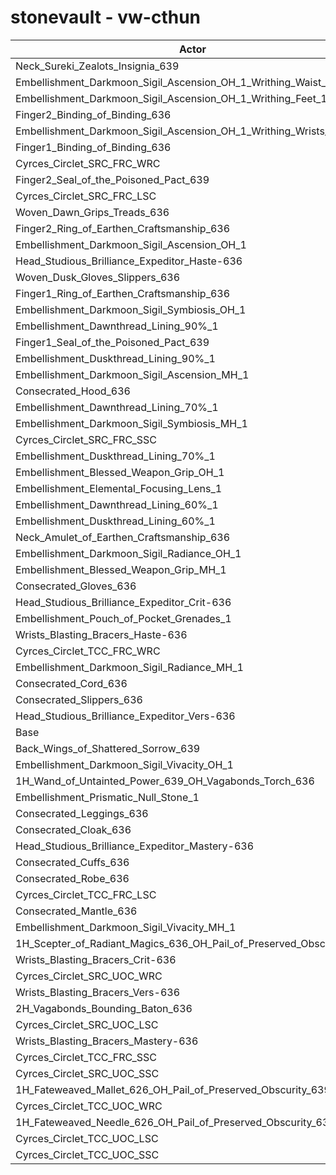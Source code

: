 # stonevault - vw-cthun
| Actor | DPS | Increase |
|---|:---:|:---:|
|Neck_Sureki_Zealots_Insignia_639|2225544|2.05%|
|Embellishment_Darkmoon_Sigil_Ascension_OH_1_Writhing_Waist_1|2224573|2.00%|
|Embellishment_Darkmoon_Sigil_Ascension_OH_1_Writhing_Feet_1|2224214|1.99%|
|Finger2_Binding_of_Binding_636|2221713|1.87%|
|Embellishment_Darkmoon_Sigil_Ascension_OH_1_Writhing_Wrists_1|2218508|1.72%|
|Finger1_Binding_of_Binding_636|2216618|1.64%|
|Cyrces_Circlet_SRC_FRC_WRC|2210675|1.37%|
|Finger2_Seal_of_the_Poisoned_Pact_639|2207595|1.22%|
|Cyrces_Circlet_SRC_FRC_LSC|2204935|1.10%|
|Woven_Dawn_Grips_Treads_636|2204677|1.09%|
|Finger2_Ring_of_Earthen_Craftsmanship_636|2201307|0.94%|
|Embellishment_Darkmoon_Sigil_Ascension_OH_1|2200244|0.89%|
|Head_Studious_Brilliance_Expeditor_Haste-636|2199420|0.85%|
|Woven_Dusk_Gloves_Slippers_636|2198276|0.80%|
|Finger1_Ring_of_Earthen_Craftsmanship_636|2197569|0.76%|
|Embellishment_Darkmoon_Sigil_Symbiosis_OH_1|2197465|0.76%|
|Embellishment_Dawnthread_Lining_90%_1|2197176|0.75%|
|Finger1_Seal_of_the_Poisoned_Pact_639|2196641|0.72%|
|Embellishment_Duskthread_Lining_90%_1|2196052|0.70%|
|Embellishment_Darkmoon_Sigil_Ascension_MH_1|2195333|0.66%|
|Consecrated_Hood_636|2194246|0.61%|
|Embellishment_Dawnthread_Lining_70%_1|2192856|0.55%|
|Embellishment_Darkmoon_Sigil_Symbiosis_MH_1|2191952|0.51%|
|Cyrces_Circlet_SRC_FRC_SSC|2191295|0.48%|
|Embellishment_Duskthread_Lining_70%_1|2190977|0.46%|
|Embellishment_Blessed_Weapon_Grip_OH_1|2190886|0.46%|
|Embellishment_Elemental_Focusing_Lens_1|2190877|0.46%|
|Embellishment_Dawnthread_Lining_60%_1|2190411|0.44%|
|Embellishment_Duskthread_Lining_60%_1|2190390|0.44%|
|Neck_Amulet_of_Earthen_Craftsmanship_636|2188293|0.34%|
|Embellishment_Darkmoon_Sigil_Radiance_OH_1|2187930|0.32%|
|Embellishment_Blessed_Weapon_Grip_MH_1|2186147|0.24%|
|Consecrated_Gloves_636|2184675|0.17%|
|Head_Studious_Brilliance_Expeditor_Crit-636|2184488|0.16%|
|Embellishment_Pouch_of_Pocket_Grenades_1|2184385|0.16%|
|Wrists_Blasting_Bracers_Haste-636|2182747|0.09%|
|Cyrces_Circlet_TCC_FRC_WRC|2182703|0.08%|
|Embellishment_Darkmoon_Sigil_Radiance_MH_1|2182658|0.08%|
|Consecrated_Cord_636|2181393|0.02%|
|Consecrated_Slippers_636|2181208|0.01%|
|Head_Studious_Brilliance_Expeditor_Vers-636|2180988|0.00%|
|Base|2180892|0.00%|
|Back_Wings_of_Shattered_Sorrow_639|2180669|-0.01%|
|Embellishment_Darkmoon_Sigil_Vivacity_OH_1|2179965|-0.04%|
|1H_Wand_of_Untainted_Power_639_OH_Vagabonds_Torch_636|2179824|-0.05%|
|Embellishment_Prismatic_Null_Stone_1|2178499|-0.11%|
|Consecrated_Leggings_636|2177566|-0.15%|
|Consecrated_Cloak_636|2177498|-0.16%|
|Head_Studious_Brilliance_Expeditor_Mastery-636|2177003|-0.18%|
|Consecrated_Cuffs_636|2176751|-0.19%|
|Consecrated_Robe_636|2176601|-0.20%|
|Cyrces_Circlet_TCC_FRC_LSC|2176512|-0.20%|
|Consecrated_Mantle_636|2176419|-0.21%|
|Embellishment_Darkmoon_Sigil_Vivacity_MH_1|2175587|-0.24%|
|1H_Scepter_of_Radiant_Magics_636_OH_Pail_of_Preserved_Obscurity_639|2175208|-0.26%|
|Wrists_Blasting_Bracers_Crit-636|2174716|-0.28%|
|Cyrces_Circlet_SRC_UOC_WRC|2173423|-0.34%|
|Wrists_Blasting_Bracers_Vers-636|2173080|-0.36%|
|2H_Vagabonds_Bounding_Baton_636|2171216|-0.44%|
|Cyrces_Circlet_SRC_UOC_LSC|2169645|-0.52%|
|Wrists_Blasting_Bracers_Mastery-636|2169116|-0.54%|
|Cyrces_Circlet_TCC_FRC_SSC|2163798|-0.78%|
|Cyrces_Circlet_SRC_UOC_SSC|2158779|-1.01%|
|1H_Fateweaved_Mallet_626_OH_Pail_of_Preserved_Obscurity_639|2154001|-1.23%|
|Cyrces_Circlet_TCC_UOC_WRC|2153230|-1.27%|
|1H_Fateweaved_Needle_626_OH_Pail_of_Preserved_Obscurity_639|2153162|-1.27%|
|Cyrces_Circlet_TCC_UOC_LSC|2149398|-1.44%|
|Cyrces_Circlet_TCC_UOC_SSC|2139713|-1.89%|
